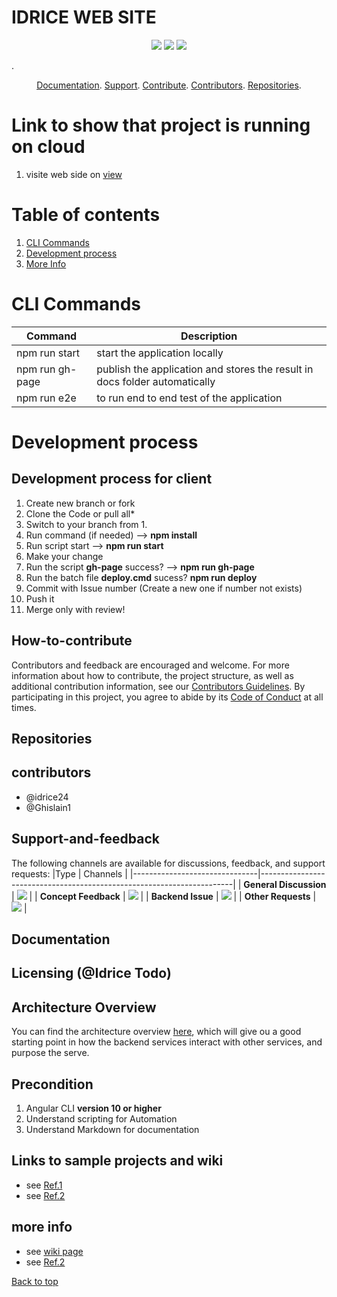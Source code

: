 # IDRICE WEB SITE

<p align="center">
<a href="https://github.com/idrice24/idrice/issues/" title="Open Issues"><img src="https://img.shields.io/github/issues/idrice24/idrice?style=flat-square "></a>
<a href="https://app.circleci.com/pipelines/github/idrice24/idrice" title="Circleci"><img src="https://img.shields.io/circleci/build/github/idrice24/idrice?color=green&logo=red&style=flat-square?style=flat-square"></a>
  <a href="https://github.com/idrice24/idrice/" title="License"><img src="https://img.shields.io/github/license/idrice24/idrice?style=flat-square"></a>
</p>
. 
<p align="center">
	<a href="#documentation">Documentation</a>.
	<a href="#support-and-feedback">Support</a>.
	<a href="#how-to-contribute">Contribute</a>.
	<a href="#contributors">Contributors</a>.
	<a href="#repositories">Repositories</a>.
 
</p>

# Link to show that project  is running on cloud
1. visite web side on [view](https://idrice24.github.io/idrice/)

# Table of contents
1. [CLI Commands](#cli-commands)
1. [Development process](#development-process)
1. [More Info](#more-info)


# CLI Commands
|Command|Description|
-------------|-------------
|npm run start | start the application locally|
|npm run gh-page| publish the application and stores the result in docs  folder automatically |
|npm run e2e| to run end to end test of the application  |
 
# Development process

## Development process for client
1. Create new branch or fork 
1. Clone the Code or pull all*
1. Switch to your branch from 1.
1. Run command (if needed) --> __npm install__
1. Run script  start --> __npm run start__
1. Make your change
1. Run the script **gh-page** success? --> __npm run gh-page__ 
1. Run the batch file **deploy.cmd** sucess? __npm run deploy__
1. Commit with Issue number (Create a new one if number not exists)
1. Push it
1. Merge only with review!

## How-to-contribute
Contributors and feedback are encouraged and welcome. For more information about how to contribute, the project structure, as well as additional contribution information, see our [Contributors Guidelines](./CONTRIBUTING.md). By participating in this project, you agree to abide by its [Code of Conduct](./CODE:OF_CONDUCT.md) at all times.

## Repositories
## contributors
- @idrice24
- @Ghislain1

## Support-and-feedback
The following channels are available for discussions, feedback, and support requests:
|Type							| Channels 																|
|-------------------------------|-----------------------------------------------------------------------|
| **General Discussion** | <a href="https://github.com/idrice24/idrice/issues/new/choose" title="General Discussion"><img src="https://img.shields.io/badge/idrice24-issues-blue"></a></a> |
| **Concept Feedback**	 | <a href="https://github.com/idrice24/idrice/issues/new/choose"><img src="https://img.shields.io/badge/idrice24-issues-blue"></a></a> |
| **Backend Issue**		 | <a href="https://github.com/idrice24/idrice/issues/new/choose"><img src="https://img.shields.io/github/issues/idrice24/idrice?style=flat-square "></a></a> |
| **Other Requests**	 | <a href="idrice.tsafouet@yahoo.com" title="Email IDRICE24 Team"><img src="https://img.shields.io/github/contributors/idrice24/idrice"></a></a> |

## Documentation

## Licensing (@Idrice Todo)

## Architecture Overview
You can find the architecture overview [here](documents/architecture-overview.md), which will give ou a good starting point in how the backend services interact with other services, and purpose the serve.

## Precondition
1.  Angular CLI **version 10 or higher**
1.  Understand scripting for Automation 
1.  Understand Markdown for documentation 

## Links to sample projects and wiki
- see [Ref.1](https://clockwise.software/blog/best-angular-applications/)
- see [Ref.2](https://themeforest.net/?auto_signin=true&_ga=2.172947365.785225314.1600995029-1816120458.1576091237)

## more info
-	see [wiki page](https://github.com/idrice24/idrice.wiki.git)
- see [Ref.2](https://themeforest.net/?auto_signin=true&_ga=2.172947365.785225314.1600995029-1816120458.1576091237)


[Back to top](#table-of-contents)